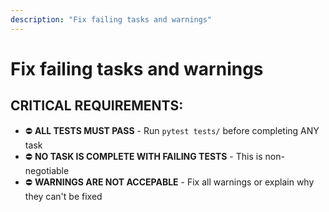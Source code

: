 ```yaml
---
description: "Fix failing tasks and warnings"
---
```


# Fix failing tasks and warnings

## CRITICAL REQUIREMENTS:
- ⛔ **ALL TESTS MUST PASS** - Run `pytest tests/` before completing ANY task
- ⛔ **NO TASK IS COMPLETE WITH FAILING TESTS** - This is non-negotiable
- ⛔ **WARNINGS ARE NOT ACCEPABLE** - Fix all warnings or explain why they can't be fixed
